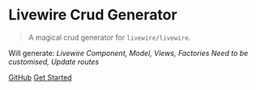 
# Livewire Crud Generator

> A magical crud generator for `livewire/livewire`.

Will generate: *Livewire Component, Model, Views, Factories *Need to be customised*, Update routes*

[GitHub](https:github.com/flightsadmin/livewire-crud)
[Get Started](installation.md)